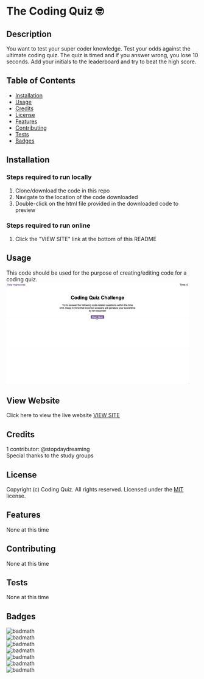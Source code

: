 # The Coding Quiz 🤓

## Description 
You want to test your super coder knowledge. Test your odds against the ultimate coding quiz.
The quiz is timed and if you answer wrong, you lose 10 seconds. Add your initials to the leaderboard and try to beat the high score.

## Table of Contents

* [Installation](#installation)
* [Usage](#usage)
* [Credits](#credits)
* [License](#license)
* [Features](#features)
* [Contributing](#contributing)
* [Tests](#tests)
* [Badges](#badges)


## Installation
### Steps required to run locally
1. Clone/download the code in this repo
2. Navigate to the location of the code downloaded
3. Double-click on the html file provided in the downloaded code to preview
### Steps required to run online
1. Click the "VIEW SITE" link at the bottom of this README

## Usage 
This code should be used for the purpose of creating/editing code for a coding quiz.
![coding quiz](./assets/demo-screenshot.gif)

## View Website
Click here to view the live website [VIEW SITE](https://stopdaydreaming.github.io/super-coding-quiz/)


## Credits
1 contributor: @stopdaydreaming  
Special thanks to the study groups

## License
Copyright (c) Coding Quiz. All rights reserved.
Licensed under the [MIT](license.txt) license.

## Features
None at this time

## Contributing
None at this time

## Tests
None at this time  

## Badges
![badmath](https://img.shields.io/github/issues/stopdaydreaming/super-coding-quiz)  
![badmath](https://img.shields.io/github/forks/stopdaydreaming/super-coding-quiz)  
![badmath](https://img.shields.io/github/stars/stopdaydreaming/super-coding-quiz)  
![badmath](https://img.shields.io/github/license/stopdaydreaming/super-coding-quiz)  
![badmath](https://img.shields.io/badge/JS-47.6%25-yellow)   
![badmath](https://img.shields.io/badge/HTML-46.1%25-red)  
![badmath](https://img.shields.io/badge/CSS-6.3%25-purple)  